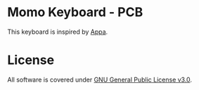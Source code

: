 # Momo Keyboard - PCB

This keyboard is inspired by [Appa](https://github.com/Calebe94/appa-pcb).

# License

All software is covered under [GNU General Public License v3.0](https://www.gnu.org/licenses/gpl-3.0.en.html).
